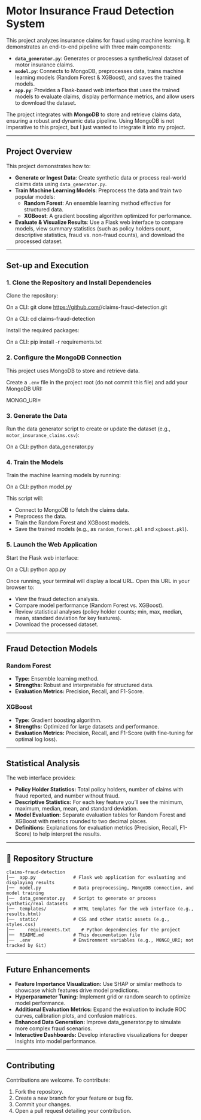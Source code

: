 # Motor Insurance Fraud Detection System

This project analyzes insurance claims for fraud using machine learning. It demonstrates an end-to-end pipeline with three main components:
- **`data_generator.py`**: Generates or processes a synthetic/real dataset of motor insurance claims.
- **`model.py`**: Connects to MongoDB, preprocesses data, trains machine learning models (Random Forest & XGBoost), and saves the trained models.
- **`app.py`**: Provides a Flask-based web interface that uses the trained models to evaluate claims, display performance metrics, and allow users to download the dataset.

The project integrates with **MongoDB** to store and retrieve claims data, ensuring a robust and dynamic data pipeline. Using MongoDB is not imperative to this project, but I just wanted to integrate it into my project.

---

## Project Overview

This project demonstrates how to:
- **Generate or Ingest Data**: Create synthetic data or process real-world claims data using `data_generator.py`.
- **Train Machine Learning Models**: Preprocess the data and train two popular models:
  - **Random Forest**: An ensemble learning method effective for structured data.
  - **XGBoost**: A gradient boosting algorithm optimized for performance.
- **Evaluate & Visualize Results**: Use a Flask web interface to compare models, view summary statistics (such as policy holders count, descriptive statistics, fraud vs. non-fraud counts), and download the processed dataset.

---

## Set-up and Execution

### 1. Clone the Repository and Install Dependencies

Clone the repository:

On a CLI: git clone https://github.com/<your-username>/claims-fraud-detection.git

On a CLI: cd claims-fraud-detection


Install the required packages:

On a CLI: pip install -r requirements.txt


### 2. Configure the MongoDB Connection

This project uses MongoDB to store and retrieve data.

Create a `.env` file in the project root (do not commit this file) and add your MongoDB URI:

MONGO_URI=<your-mongodb-connection-string>


### 3. Generate the Data

Run the data generator script to create or update the dataset (e.g., `motor_insurance_claims.csv`):

On a CLI: python data_generator.py


### 4. Train the Models

Train the machine learning models by running:

On a CLI: python model.py

This script will:
- Connect to MongoDB to fetch the claims data.
- Preprocess the data.
- Train the Random Forest and XGBoost models.
- Save the trained models (e.g., as `random_forest.pkl` and `xgboost.pkl`).

### 5. Launch the Web Application

Start the Flask web interface:

On a CLI: python app.py

Once running, your terminal will display a local URL. Open this URL in your browser to:
- View the fraud detection analysis.
- Compare model performance (Random Forest vs. XGBoost).
- Review statistical analyses (policy holder counts; min, max, median, mean, standard deviation for key features).
- Download the processed dataset.

---

## Fraud Detection Models

###  Random Forest
- **Type:** Ensemble learning method.
- **Strengths:** Robust and interpretable for structured data.
- **Evaluation Metrics:** Precision, Recall, and F1-Score.

###  XGBoost
- **Type:** Gradient boosting algorithm.
- **Strengths:** Optimized for large datasets and performance.
- **Evaluation Metrics:** Precision, Recall, and F1-Score (with fine-tuning for optimal log loss).

---

##  Statistical Analysis

The web interface provides:
- **Policy Holder Statistics:** Total policy holders, number of claims with fraud reported, and number without fraud.
- **Descriptive Statistics:** For each key feature you’ll see the minimum, maximum, median, mean, and standard deviation.
- **Model Evaluation:** Separate evaluation tables for Random Forest and XGBoost with metrics rounded to two decimal places.
- **Definitions:** Explanations for evaluation metrics (Precision, Recall, F1-Score) to help interpret the results.

---

## 📝 Repository Structure

```
claims-fraud-detection
│──  app.py              # Flask web application for evaluating and displaying results
│──  model.py            # Data preprocessing, MongoDB connection, and model training
│──  data_generator.py   # Script to generate or process synthetic/real datasets
│──  templates/          # HTML templates for the web interface (e.g., results.html)
│──  static/             # CSS and other static assets (e.g., styles.css)
│──  	requirements.txt    # Python dependencies for the project
│──  README.md           # This documentation file
│──  .env                # Environment variables (e.g., MONGO_URI; not tracked by Git)
```

---

## Future Enhancements

- **Feature Importance Visualization:** Use SHAP or similar methods to showcase which features drive model predictions.
- **Hyperparameter Tuning:** Implement grid or random search to optimize model performance.
- **Additional Evaluation Metrics:** Expand the evaluation to include ROC curves, calibration plots, and confusion matrices.
- **Enhanced Data Generation:** Improve data_generator.py to simulate more complex fraud scenarios.
- **Interactive Dashboards:** Develop interactive visualizations for deeper insights into model performance.

---

## Contributing

Contributions are welcome. To contribute:
1. Fork the repository.
2. Create a new branch for your feature or bug fix.
3. Commit your changes.
4. Open a pull request detailing your contribution.


